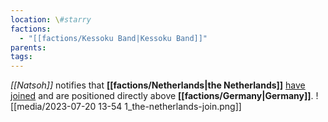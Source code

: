 ```yaml
---
location: \#starry
factions:
  - "[[factions/Kessoku Band|Kessoku Band]]"
parents: 
tags: 
---
```

*[[Natsoh]]* notifies that **[[factions/Netherlands|the Netherlands]]** [have joined](https://discord.com/channels/1093664259273130084/1093664259273130087/1131585018192474203) and are positioned directly above **[[factions/Germany|Germany]]**.
![[media/2023-07-20 13-54 1_the-netherlands-join.png]]
